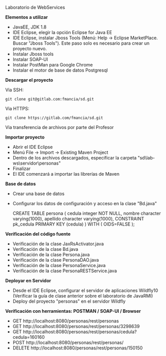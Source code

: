 Laboratorio de WebServices

**Elementos a utilizar**
* JavaEE, JDK 1.8
* IDE Eclipse, elegir la opción Eclipse for Java EE
* IDE Eclipse, instalar Jboss Tools (Menú: Help -> Eclipse MarketPlace. Buscar "Jboss Tools"). Este paso solo es necesario para crear un proyecto nuevo.
* Instalar Jboss tools 
* Instalar SOAP-UI
* Instalar PostMan para Google Chrome
* Instalar el motor de base de datos Postgresql

**Descargar el proyecto**

Via SSH:
    
    git clone git@gitlab.com:fmancia/sd.git
    
Via HTTPS:
    
    git clone https://gitlab.com/fmancia/sd.git
    
Via transferencia de archivos por parte del Profesor

    
**Importar proyecto**
 * Abrir el IDE Eclipse
 * Menú File -> Import -> Existing Maven Project
 * Dentro de los archivos descargados, especificar la carpeta "sd\lab-ws\servidor\personas"
 * Finalizar
 * El IDE comenzará a importar las librerías de Maven
 
**Base de datos**
 * Crear una base de datos
 * Configurar los datos de configuración y acceso en la clase "Bd.java"

    CREATE TABLE persona
    (
        cedula integer NOT NULL,
        nombre character varying(1000),
        apellido character varying(1000),
        CONSTRAINT pk_cedula PRIMARY KEY (cedula)
    )
    WITH (
        OIDS=FALSE
    );



**Verificación del código fuente**
 * Verificación de la clase JaxRsActivator.java
 * Verificación de la clase Bd.java
 * Verificación de la clase Persona.java
 * Verificación de la clase PersonaDAO.java
 * Verificación de la clase PersonaService.java
 * Verificación de la clase PersonaRESTService.java

**Deployar en Servidor**
 * Desde el IDE Eclipse, configurar el servidor de aplicaciones Wildfly10 (Verificar la guía de clase anterior sobre el laboratorio de JavaRMI)
 * Deploy del proyecto "personas" en el servidor Wildfly


**Verificación con herramientas: POSTMAN / SOAP-UI / Browser**
 * GET http://localhost:8080/personas/rest/personas
 * GET http://localhost:8080/personas/rest/personas/3298639
 * GET http://localhost:8080/personas/rest/personas/cedula?cedula=160160
 * POST http://localhost:8080/personas/rest/personas/
 * DELETE http://localhost:8080/personas/rest/personas/150150

 

